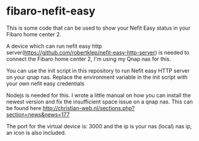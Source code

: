 # fibaro-nefit-easy


This is some code that can be used to show your Nefit Easy status in your Fibaro home center 2.

A device which can run nefit easy http server(https://github.com/robertklep/nefit-easy-http-server) is needed to connect the Fibaro home center 2, I'm using my Qnap nas for this.

You can use the init script in this repository to run Nefit easy HTTP server on your qnap nas. Replace the environment variable in the init script with your own nefit easy credentials

Nodejs is needed for this. I wrote a little manual on how you can install the newest version and fix the insufficient space issue on a qnap nas. This can be found here http://christian-web.nl/sections.php?section=news&news=177

The port for the virtual device is: 3000 and the ip is your nas (local) nas ip, an icon is also included.